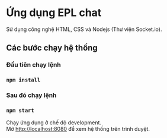 # Ứng dụng EPL chat
Sử dụng công nghệ HTML, CSS và Nodejs (Thư viện Socket.io).

## Các bước chạy hệ thống

### Đầu tiên chạy lệnh 
### `npm install`

### Sau đó chạy lệnh
### `npm start`

Chạy ứng dụng ở chế độ development.\
Mở [http://localhost:8080](http://localhost:8080) để xem hệ thống trên trình duyệt.
